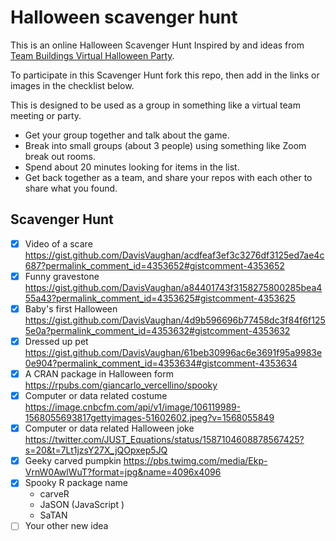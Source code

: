 # Halloween scavenger hunt

This is an online Halloween Scavenger Hunt
Inspired by and ideas from [Team Buildings Virtual Halloween Party](https://teambuilding.com/blog/virtual-halloween-party).

To participate in this Scavenger Hunt fork this repo, then add in the links or images in the checklist below.  

This is designed to be used as a group in something like a virtual team meeting or party.
* Get your group together and talk about the game.
* Break into small groups (about 3 people) using something like Zoom break out rooms.
* Spend about 20 minutes looking for items in the list.
* Get back together as a team, and share your repos with each other to share what you found.

## Scavenger Hunt

- [x] Video of a scare https://gist.github.com/DavisVaughan/acdfeaf3ef3c3276df3125ed7ae4c687?permalink_comment_id=4353652#gistcomment-4353652
- [x] Funny gravestone https://gist.github.com/DavisVaughan/a84401743f3158275800285bea455a43?permalink_comment_id=4353625#gistcomment-4353625
- [x] Baby's first Halloween https://gist.github.com/DavisVaughan/4d9b596696b77458dc3f84f6f1255e0a?permalink_comment_id=4353632#gistcomment-4353632
- [x] Dressed up pet https://gist.github.com/DavisVaughan/61beb30996ac6e3691f95a9983e0e904?permalink_comment_id=4353634#gistcomment-4353634
- [x] A CRAN package in Halloween form https://rpubs.com/giancarlo_vercellino/spooky
- [x] Computer or data related costume https://image.cnbcfm.com/api/v1/image/106119989-1568055693817gettyimages-51602602.jpeg?v=1568055849
- [x] Computer or data related Halloween joke https://twitter.com/JUST_Equations/status/1587104608878567425?s=20&t=7Lt1jzsY27X_jQOpxep5JQ
- [x] Geeky carved pumpkin https://pbs.twimg.com/media/Ekp-VrnW0AwlWuT?format=jpg&name=4096x4096
- [x] Spooky R package name
  - carveR
  - JaSON (JavaScript )
  - SaTAN
- [ ] Your other new idea
